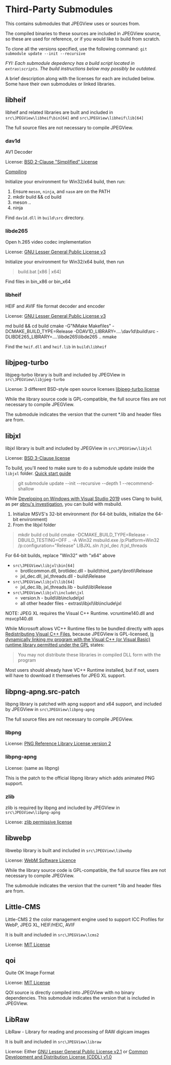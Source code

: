 # Third-Party Submodules

This contains submodules that JPEGView uses or sources from.

The compiled binaries to these sources are included in JPEGView source, so these are used for reference, or if you would like to build from scratch.

To clone all the versions specified, use the following command:
`git submodule update --init --recursive`

_FYI: Each submodule depedency has a build script located in `extras\scripts`.  The build instructions below may possibly be outdated._

A brief description along with the licenses for each are included below.  Some have their own submodules or linked libraries.

## libheif

libheif and related libraries are built and included in `src\JPEGView\libheif\bin[64]` and `src\JPEGView\libheif\lib[64]`

The full source files are not necessary to compile JPEGView.

### dav1d

AV1 Decoder

License: [BSD 2-Clause "Simplified" License](https://code.videolan.org/videolan/dav1d/-/blob/master/COPYING)

[Compiling](https://code.videolan.org/videolan/dav1d#compile)

Initialize your environment for Win32/x64 build, then run:

1. Ensure `meson`, `ninja`, and `nasm` are on the PATH
2. mkdir build && cd build
3. meson ..
4. ninja

Find `dav1d.dll` in `build\src` directory.

### libde265

Open h.265 video codec implementation

License: [GNU Lesser General Public License v3](https://github.com/strukturag/libde265/blob/master/COPYING)

Initialize your environment for Win32/x64 build, then run

> build.bat [x86 | x64]

Find files in bin_x86 or bin_x64

### libheif

HEIF and AVIF file format decoder and encoder

License: [GNU Lesser General Public License v3](https://github.com/strukturag/libheif/blob/master/COPYING)

 md build && cd build
 cmake -G"NMake Makefiles" -DCMAKE_BUILD_TYPE=Release -DDAV1D_LIBRARY=..\..\dav1d\build\src -DLIBDE265_LIBRARY=..\..\libde265\libde265 ..
 nmake

Find the `heif.dll` and `heif.lib` in `build\libheif`

## libjpeg-turbo

libjpeg-turbo library is built and included by JPEGView in `src\JPEGView\libjpeg-turbo`

License: 3 different BSD-style open source licenses [libjpeg-turbo license](https://github.com/libjpeg-turbo/libjpeg-turbo/blob/main/LICENSE.md)

While the library source code is GPL-compatible, the full source files are not necessary to compile JPEGView.

The submodule indicates the version that the current *.lib and header files are from.

## libjxl

libjxl library is built and included by JPEGView in `src\JPEGView\libjxl`

License: [BSD 3-Clause license](https://github.com/libjxl/libjxl/blob/main/LICENSE)

To build, you'll need to make sure to do a submodule update inside the `libjxl` folder.  [Quick start guide](https://github.com/libjxl/libjxl/blob/main/README.md)

> git submodule update --init --recursive --depth 1 --recommend-shallow

While [Developing on Windows with Visual Studio 2019](https://github.com/libjxl/libjxl/blob/main/doc/developing_in_windows_vcpkg.md) uses Clang to build,
as per [qbnu's investigation](https://github.com/sylikc/jpegview/pull/99#issuecomment-1374165087), you can build with msbuild.

1. Initialize MSVS's 32-bit environment (for 64-bit builds, initialize the 64-bit environment)
2. From the libjxl folder

> mkdir build
> cd build
> cmake -DCMAKE_BUILD_TYPE=Release -DBUILD_TESTING=OFF .. -A Win32
> msbuild.exe /p:Platform=Win32 /p:configuration="Release" LIBJXL.sln /t:jxl_dec /t:jxl_threads

For 64-bit builds, replace "Win32" with "x64" above

* `src\JPEGView\libjxl\bin[64]`
  * brotlicommon.dll, brotlidec.dll - build\third_party\brotli\Release
  * jxl_dec.dll, jxl_threads.dll - build\Release
* `src\JPEGView\libjxl\lib[64]`
  * jxl_dec.lib, jxl_threads.lib - build\lib\Release
* `src\JPEGView\libjxl\include\jxl`
  * version.h - build\lib\include\jxl
  * all other header files - extras\libjxl\lib\include\jxl

NOTE: JPEG XL requires the Visual C++ Runtime.  vcruntime140.dll and msvcp140.dll

While Microsoft allows VC++ Runtime files to be bundled directly with apps [Redistributing Visual C++ Files](https://learn.microsoft.com/en-us/cpp/windows/redistributing-visual-cpp-files?view=msvc-170#install-individual-redistributable-files),
because JPEGView is GPL-licensed, [Is dynamically linking my program with the Visual C++ (or Visual Basic) runtime library permitted under the GPL](https://www.gnu.org/licenses/gpl-faq.html#WindowsRuntimeAndGPL) states:
> You may not distribute these libraries in compiled DLL form with the program

Most users should already have VC++ Runtime installed, but if not, users will have to download it themselves for JPEG XL support.

## libpng-apng.src-patch

libpng library is patched with apng support and x64 support, and included by JPEGView in `src\JPEGView\libpng-apng`

The full source files are not necessary to compile JPEGView.

### libpng

License: [PNG Reference Library License version 2](http://www.libpng.org/pub/png/src/libpng-LICENSE.txt)

### libpng-apng

License: (same as libpng)

This is the patch to the official libpng library which adds animated PNG support.

### zlib

zlib is required by libpng and included by JPEGView in `src\JPEGView\libpng-apng`

License: [zlib permissive license](https://www.zlib.net/zlib_license.html)

## libwebp

libwebp library is built and included in `src\JPEGView\libwebp`

License: [WebM Software Licence](https://www.webmproject.org/license/software/)

While the library source code is GPL-compatible, the full source files are not necessary to compile JPEGView.

The submodule indicates the version that the current *.lib and header files are from.

## Little-CMS

Little-CMS 2 the color management engine used to support ICC Profiles for WebP, JPEG XL, HEIF/HEIC, AVIF

It is built and included in `src\JPEGView\lcms2`

License: [MIT License](https://github.com/mm2/Little-CMS/blob/master/COPYING)

## qoi

Quite OK Image Format

License: [MIT License](https://github.com/phoboslab/qoi/blob/master/LICENSE)

QOI source is directly compiled into JPEGView with no binary dependencies.  This submodule indicates the version that is included in JPEGView.

## LibRaw

LibRaw - Library for reading and processing of RAW digicam images

It is built and included in `src\JPEGView\libraw`

License: Either [GNU Lesser General Public License v2.1](https://github.com/LibRaw/LibRaw/blob/master/LICENSE.LGPL) or [Common Development and Distribution License (CDDL) v1.0](https://github.com/LibRaw/LibRaw/blob/master/LICENSE.CDDL)
